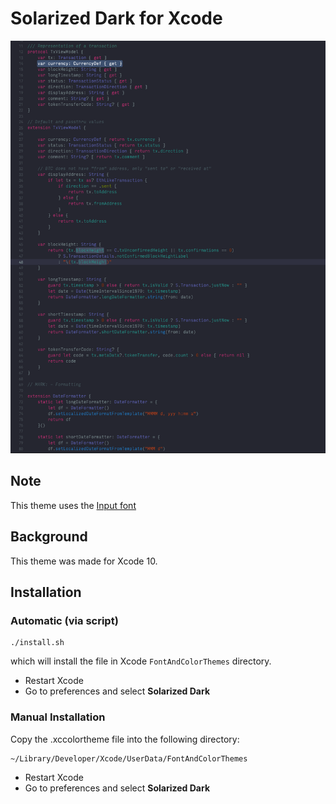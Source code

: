 Solarized Dark for Xcode
========================

![Solarized Dark Screen Shot](https://github.com/ewerx/Solarized-Dark-for-Xcode/blob/master/solarizedDark.png?raw=true "Solarized Dark Screenshot")

## Note

This theme uses the [Input font](http://input.fontbureau.com/)

## Background
This theme was made for Xcode 10.

## Installation

### Automatic (via script)
```
./install.sh
```

which will install the file in Xcode `FontAndColorThemes` directory.

- Restart Xcode
- Go to preferences and select **Solarized Dark**

### Manual Installation
Copy the .xccolortheme file into the following directory:

```
~/Library/Developer/Xcode/UserData/FontAndColorThemes
```

- Restart Xcode
- Go to preferences and select **Solarized Dark**


